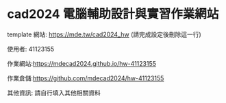 # cad2024 電腦輔助設計與實習作業網站

template 網站: https://mde.tw/cad2024_hw (請完成設定後刪除這一行)

使用者: 41123155

作業網站:https://mdecad2024.github.io/hw-41123155

作業倉儲:https://github.com/mdecad2024/hw-41123155 

其他資訊: 請自行填入其他相關資料

